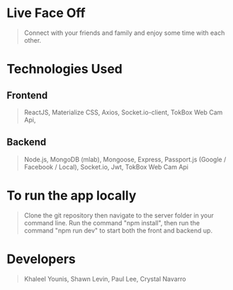 # Live Face Off

> Connect with your friends and family and enjoy some time with each other.

# Technologies Used

## Frontend

> ReactJS, 
> Materialize CSS, 
> Axios, 
> Socket.io-client, 
> TokBox Web Cam Api, 

## Backend

> Node.js, 
> MongoDB (mlab), 
> Mongoose, 
> Express, 
> Passport.js (Google / Facebook / Local), 
> Socket.io, 
> Jwt, 
> TokBox Web Cam Api

# To run the app locally

> Clone the git repository then navigate to the server folder in your command line. Run the command "npm install", then run the command "npm run dev" to start both the front and backend up.

# Developers

>Khaleel Younis, Shawn Levin, Paul Lee, Crystal Navarro

